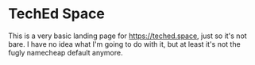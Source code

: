 # TechEd Space

This is a very basic landing page for https://teched.space, just so it's not bare. I have no idea what I'm going to do with it, but at least it's not the fugly namecheap default anymore.
